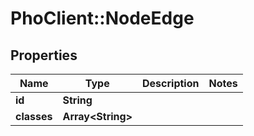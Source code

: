 # PhoClient::NodeEdge

## Properties
Name | Type | Description | Notes
------------ | ------------- | ------------- | -------------
**id** | **String** |  | 
**classes** | **Array&lt;String&gt;** |  | 


